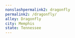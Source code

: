 ```yaml
---
﻿nonslashpermalink2: dragonfly
permalink2: /dragonfly/
alley: Dragonfly
city: Memphis
state: Tennessee
---
```

